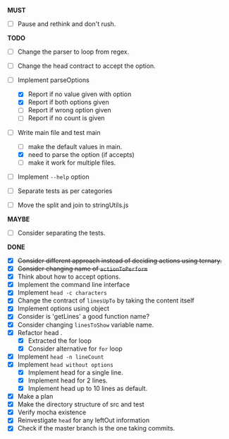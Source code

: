 **MUST**
- [ ] Pause and rethink and don't rush.

**TODO**

- [ ] Change the parser to loop from regex.
- [ ] Change the head contract to accept the option.
- [ ] Implement parseOptions
  - [x] Report if no value given with option
  - [x] Report if both options given
  - [ ] Report if wrong option given
  - [ ] Report if no count is given
- [ ] Write main file and test main
  - [ ] make the default values in main.
  - [x] need to parse the option (if accepts)
  - [ ] make it work for multiple files.
- [ ] Implement `--help` option
- [ ] Separate tests as per categories
- [ ] Move the split and join to stringUtils.js


**MAYBE**

- [ ] Consider separating the tests.

**DONE**

- [x] ~~Consider different approach instead of deciding actions using ternary.~~
- [x] ~~Consider changing name of `actionToPerform`~~
- [x] Think about how to accept options.
- [x] Implement the command line interface
- [x] Implement `head -c characters`
- [x] Change the contract of `linesUpTo` by taking the content itself
- [x] Implement options using object
- [x] Consider is 'getLines' a good function name?
- [x] Consider changing `linesToShow` variable name.
- [x] Refactor head .
  - [x] Extracted the for loop
  - [x] Consider alternative for `for` loop
- [x] Implement `head -n lineCount` 
- [x] Implement `head without options`
  - [x] Implement head for a single line.
  - [x] Implement head for 2 lines.
  - [x] Implement head up to 10 lines as default.
- [x] Make a plan
- [x] Make the directory structure of src and test
- [x] Verify mocha existence
- [x] Reinvestigate `head` for any leftOut information
- [x] Check if the master branch is the one taking commits.
